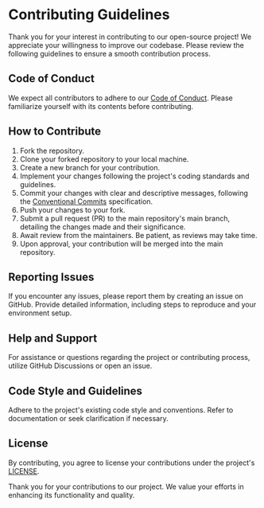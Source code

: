 # Contributing Guidelines

Thank you for your interest in contributing to our open-source project! We appreciate your willingness to improve our codebase. Please review the following guidelines to ensure a smooth contribution process.

## Code of Conduct

We expect all contributors to adhere to our [Code of Conduct](CODE_OF_CONDUCT.md). Please familiarize yourself with its contents before contributing.

## How to Contribute

1. Fork the repository.
2. Clone your forked repository to your local machine.
3. Create a new branch for your contribution.
4. Implement your changes following the project's coding standards and guidelines.
5. Commit your changes with clear and descriptive messages, following the [Conventional Commits](https://www.conventionalcommits.org/en/v1.0.0/) specification.
6. Push your changes to your fork.
7. Submit a pull request (PR) to the main repository's main branch, detailing the changes made and their significance.
8. Await review from the maintainers. Be patient, as reviews may take time.
9. Upon approval, your contribution will be merged into the main repository.

## Reporting Issues

If you encounter any issues, please report them by creating an issue on GitHub. Provide detailed information, including steps to reproduce and your environment setup.

## Help and Support

For assistance or questions regarding the project or contributing process, utilize GitHub Discussions or open an issue.

## Code Style and Guidelines

Adhere to the project's existing code style and conventions. Refer to documentation or seek clarification if necessary.

## License

By contributing, you agree to license your contributions under the project's [LICENSE](LICENSE).

Thank you for your contributions to our project. We value your efforts in enhancing its functionality and quality.
